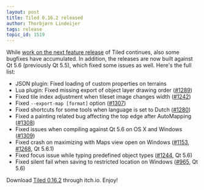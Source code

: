 ```yaml
---
layout: post
title: Tiled 0.16.2 released
author: Thorbjørn Lindeijer
tags: release
topic_id: 1519
---
```


While [work on the next feature release](https://discourse.mapeditor.org/c/development) of Tiled continues, also some bugfixes have accumulated. In addition, the releases are now built against Qt 5.6 (previously Qt 5.5), which fixed some issues as well. Here's the full list:

* JSON plugin: Fixed loading of custom properties on terrains
* Lua plugin: Fixed missing export of object layer drawing order ([#1289](https://github.com/bjorn/tiled/issues/1289))
* Fixed tile index adjustment when tileset image changes width ([#1242](https://github.com/bjorn/tiled/issues/1242))
* Fixed `--export-map [format]` option ([#1307](https://github.com/bjorn/tiled/pull/1307))
* Fixed shortcuts for some tools when language is set to Dutch ([#1280](https://github.com/bjorn/tiled/issues/1280))
* Fixed a painting related bug affecting the top edge after AutoMapping ([#1308](https://github.com/bjorn/tiled/issues/1308))
* Fixed issues when compiling against Qt 5.6 on OS X and Windows ([#1309](https://github.com/bjorn/tiled/issues/1309))
* Fixed crash on maximizing with Maps view open on Windows ([#1153](https://github.com/bjorn/tiled/issues/1153), [#1268](https://github.com/bjorn/tiled/issues/1268), Qt 5.6.1)
* Fixed focus issue while typing predefined object types ([#1244](https://github.com/bjorn/tiled/issues/1244), Qt 5.6)
* Fixed silent fail when saving to restricted location on Windows ([#965](https://github.com/bjorn/tiled/issues/965), Qt 5.6)

Download [Tiled 0.16.2](https://thorbjorn.itch.io/tiled) through itch.io. Enjoy!
